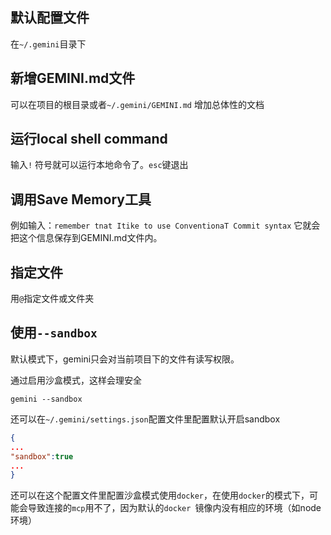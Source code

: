 ## 默认配置文件

在`~/.gemini`目录下

## 新增GEMINI.md文件

可以在项目的根目录或者`~/.gemini/GEMINI.md` 增加总体性的文档

## 运行local shell command

输入`!` 符号就可以运行本地命令了。`esc`键退出

## 调用Save Memory工具

例如输入：`remember tnat Itike to use ConventionaT Commit syntax` 它就会把这个信息保存到GEMINI.md文件内。

## 指定文件

用`@`指定文件或文件夹

## 使用`--sandbox`

默认模式下，gemini只会对当前项目下的文件有读写权限。

通过启用沙盒模式，这样会理安全

```shell
gemini --sandbox
```

还可以在`~/.gemini/settings.json`配置文件里配置默认开启sandbox 

```json
{
...
"sandbox":true
...
}
```

还可以在这个配置文件里配置沙盒模式使用`docker`，在使用`docker`的模式下，可能会导致连接的`mcp`用不了，因为默认的`docker `镜像内没有相应的环境（如node环境）

